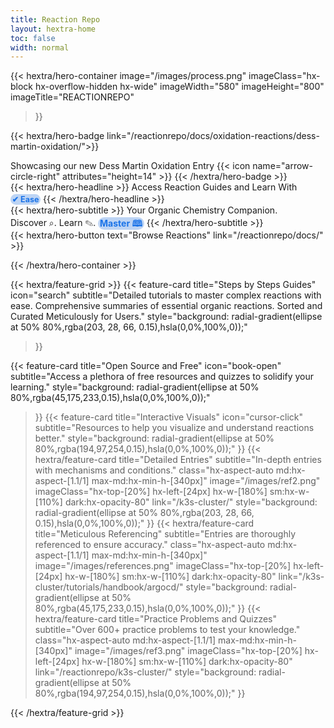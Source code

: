 ```yaml
---
title: Reaction Repo
layout: hextra-home
toc: false
width: normal
---
```

<style>
  body {
  background-size: cover;
  background-repeat: no-repeat;
  background-attachment: fixed;
  background-position: center;
}

/* Light mode background */
@media (prefers-color-scheme: light) {
  body {
    background-image: url('https://chemlord.github.io/reactionrepo/image-test/hexagonlight2.svg');
  }
}

/* Dark mode background */
@media (prefers-color-scheme: dark) {
  body {
    background-image: url('https://chemlord.github.io/reactionrepo/image-test/hexagonlight2.svg');
  }
}

.content-wrapper {
  position: relative;
  z-index: 1;
}

.highlight {
  background-color: #bdd4f4; /* Adjust the highlight color as needed */
  border-radius: 35px; /* Make the corners slightly rounded */
  padding: 0.1em 0.2em; /* Fine-tune padding to match text bounds */
  display: inline-block; /* Ensures the highlight only covers the text */
  line-height: 1.2; /* Adjust line-height to ensure vertical alignment */
  margin-top: 0.2em; /* Add margin to create space above */
  color: #1a73e8; /* Set the text color to match */
  font-weight: bold; /* Make the text bold */
  font-size: 0.9em; /* Slightly smaller font size */
}

.highlight2 {
  background-color: #bdd4f4; /* Adjust the highlight color as needed */
  border-radius: 10px; /* Make the corners slightly rounded */
  padding: 0.1em 0.2em; /* Fine-tune padding to match text bounds */
  display: inline-block; /* Ensures the highlight only covers the text */
  line-height: 1.2; /* Adjust line-height to ensure vertical alignment */
  margin: 0; /* Remove any default margin */
  color: #1a73e8; /* Set the text color to match */
  font-weight: bold; /* Make the text bold */
}

.highlight3 {
  background-color: #bdd4f4; /* Adjust the highlight color as needed */
  border-radius: 35px; /* Make the corners slightly rounded */
  padding: 0.1em 0.2em; /* Fine-tune padding to match text bounds */
  display: inline-block; /* Ensures the highlight only covers the text */
  line-height: 1.2; /* Adjust line-height to ensure vertical alignment */
  margin-top: 0.2em; /* Add margin to create space above */
  color: #1a73e8; /* Set the text color to match */
  font-weight: bold; /* Make the text bold */
}

.hx-wide {
  width: 100%; /* Or any other width you need */
  max-width: 100%; /* Ensure it doesn't exceed the container */
}


  </style>

{{< hextra/hero-container
  image="/images/process.png"
  imageClass="hx-block hx-overflow-hidden hx-wide"
  imageWidth="580" imageHeight="800"
  imageTitle="REACTIONREPO"
>}}

{{< hextra/hero-badge link="/reactionrepo/docs/oxidation-reactions/dess-martin-oxidation/">}}
  <div class="hx-w-2 hx-h-2 hx-rounded-full hx-bg-primary-400"></div>
  <span>Showcasing our new Dess Martin Oxidation Entry</span>
  {{< icon name="arrow-circle-right" attributes="height=14" >}}
{{< /hextra/hero-badge >}}

<div class="hx-mt-6 hx-mb-4">
{{< hextra/hero-headline >}}
  Access Reaction Guides and Learn With
  <mark class="highlight"> ✔ Ease </mark>
{{< /hextra/hero-headline >}}
</div>

<div class="hx-mb-6">
{{< hextra/hero-subtitle >}}
  Your Organic Chemistry Companion.&nbsp;<br class="sm:hx-block hx-hidden" />Discover ⌕. Learn ✎. <mark class="highlight3"><strong>Master 🕮</strong></mark>
{{< /hextra/hero-subtitle >}}
</div>

<div class="hx-mb-8">
{{< hextra/hero-button text="Browse Reactions" link="/reactionrepo/docs/" >}}
</div>

{{< /hextra/hero-container >}}

{{< hextra/feature-grid >}}
  {{< feature-card
    title="Steps by Steps Guides" icon="search"
    subtitle="Detailed tutorials to master complex reactions with ease. Comprehensive summaries of essential organic reactions. Sorted and Curated Meticulously for Users."
    style="background: radial-gradient(ellipse at 50% 80%,rgba(203, 28, 66, 0.15),hsla(0,0%,100%,0));"
  >}}
  
  {{< feature-card
    title="Open Source and Free" icon="book-open"
    subtitle="Access a plethora of free resources and quizzes to solidify your learning."
    style="background: radial-gradient(ellipse at 50% 80%,rgba(45,175,233,0.15),hsla(0,0%,100%,0));"
  >}}
  {{< feature-card
    title="Interactive Visuals" icon="cursor-click"
    subtitle="Resources to help you visualize and understand reactions better."
    style="background: radial-gradient(ellipse at 50% 80%,rgba(194,97,254,0.15),hsla(0,0%,100%,0));"
  >}}
   {{< hextra/feature-card
    title="Detailed Entries"
    subtitle="In-depth entries with mechanisms and conditions."
    class="hx-aspect-auto md:hx-aspect-[1.1/1] max-md:hx-min-h-[340px]"
    image="/images/ref2.png"
    imageClass="hx-top-[20%] hx-left-[24px] hx-w-[180%] sm:hx-w-[110%] dark:hx-opacity-80"
    link="/k3s-cluster/"
    style="background: radial-gradient(ellipse at 50% 80%,rgba(203, 28, 66, 0.15),hsla(0,0%,100%,0));"
  >}}
  {{< hextra/feature-card
    title="Meticulous Referencing"
    subtitle="Entries are thoroughly referenced to ensure accuracy."
    class="hx-aspect-auto md:hx-aspect-[1.1/1] max-md:hx-min-h-[340px]"
    image="/images/references.png"
    imageClass="hx-top-[20%] hx-left-[24px] hx-w-[180%] sm:hx-w-[110%] dark:hx-opacity-80"
    link="/k3s-cluster/tutorials/handbook/argocd/"
    style="background: radial-gradient(ellipse at 50% 80%,rgba(45,175,233,0.15),hsla(0,0%,100%,0));"
  >}}
  {{< hextra/feature-card
    title="Practice Problems and Quizzes"
    subtitle="Over 600+ practice problems to test your knowledge."
    class="hx-aspect-auto md:hx-aspect-[1.1/1] max-md:hx-min-h-[340px]"
    image="/images/ref3.png"
    imageClass="hx-top-[20%] hx-left-[24px] hx-w-[180%] sm:hx-w-[110%] dark:hx-opacity-80"
    link="/reactionrepo/k3s-cluster/"
    style="background: radial-gradient(ellipse at 50% 80%,rgba(194,97,254,0.15),hsla(0,0%,100%,0));"
  >}}

{{< /hextra/feature-grid >}}
